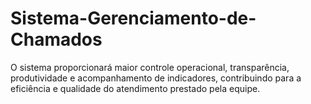 # Sistema-Gerenciamento-de-Chamados
O sistema proporcionará maior controle operacional, transparência, produtividade e acompanhamento de indicadores, contribuindo para a eficiência e qualidade do atendimento prestado pela equipe.
